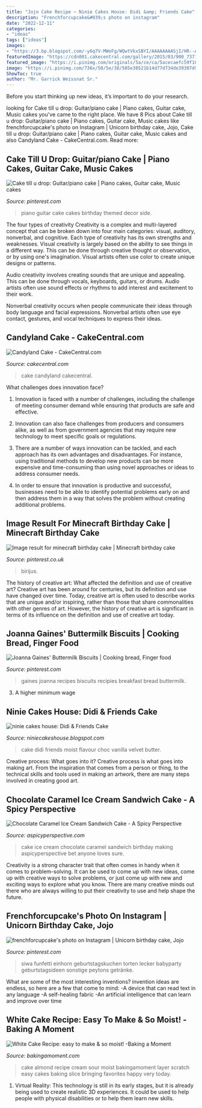 ```yaml
---
title: "Jojo Cake Recipe ~ Ninie Cakes House: Didi &amp; Friends Cake"
description: "Frenchforcupcake&#039;s photo on instagram"
date: "2022-12-11"
categories:
- "ideas"
tags: ["ideas"]
images:
- "https://3.bp.blogspot.com/-y6q7V-MWoFg/WQwtVkxSBYI/AAAAAAAASjI/HR--A0aizKYBb5NCkAb8e1eTmpVb52RrwCEw/s1600/17884320_1347332818693462_6647485473785117048_n.jpg"
featuredImage: "https://cdn001.cakecentral.com/gallery/2015/03/900_737122I6ZP_candyland-cake.jpg"
featured_image: "https://i.pinimg.com/originals/5a/ce/ca/5acecaefc59f18c0f9e9b5ff2e0f828b.jpg"
image: "https://i.pinimg.com/736x/50/5e/38/505e38521b14d77d734de39307d9cd97.jpg"
ShowToc: true
author: "Mr. Garrick Weissnat Sr."
---
```



Before you start thinking up new ideas, it’s important to do your research.

	

		
looking for Cake till u drop: Guitar/piano cake | Piano cakes, Guitar cake, Music cakes you've came to the right place. We have 8 Pics about Cake till u drop: Guitar/piano cake | Piano cakes, Guitar cake, Music cakes like frenchforcupcake&#039;s photo on Instagram | Unicorn birthday cake, Jojo, Cake till u drop: Guitar/piano cake | Piano cakes, Guitar cake, Music cakes and also Candyland Cake - CakeCentral.com. Read more:
		
    
## Cake Till U Drop: Guitar/piano Cake | Piano Cakes, Guitar Cake, Music Cakes

<img loading=lazy src="https://i.pinimg.com/originals/11/aa/7f/11aa7f2c678b88022c8f4493e80c75b8.jpg" onerror="this.onerror=null;this.src='https://tse3.mm.bing.net/th?id=OIP.Asc-Ha1zqCJNIL68DdlZxQHaGk&amp;pid=15.1';" alt="Cake till u drop: Guitar/piano cake | Piano cakes, Guitar cake, Music cakes">

_Source: pinterest.com_

>piano guitar cake cakes birthday themed decor side. 

	

The four types of creativity
Creativity is a complex and multi-layered concept that can be broken down into four main categories: visual, auditory, nonverbal, and cognitive. Each type of creativity has its own strengths and weaknesses.
Visual creativity is largely based on the ability to see things in a different way. This can be done through creative thought or observation, or by using one's imagination. Visual artists often use color to create unique designs or patterns.

Audio creativity involves creating sounds that are unique and appealing. This can be done through vocals, keyboards, guitars, or drums. Audio artists often use sound effects or rhythms to add interest and excitement to their work.

Nonverbal creativity occurs when people communicate their ideas through body language and facial expressions. Nonverbal artists often use eye contact, gestures, and vocal techniques to express their ideas.

    
## Candyland Cake - CakeCentral.com

<img loading=lazy src="https://cdn001.cakecentral.com/gallery/2015/03/900_737122I6ZP_candyland-cake.jpg" onerror="this.onerror=null;this.src='https://tse2.mm.bing.net/th?id=OIP.WHkHkETSd0xC4rFBrcVmYQHaLJ&amp;pid=15.1';" alt="Candyland Cake - CakeCentral.com">

_Source: cakecentral.com_

>cake candyland cakecentral. 

	

What challenges does innovation face?
1. Innovation is faced with a number of challenges, including the challenge of meeting consumer demand while ensuring that products are safe and effective.
2. Innovation can also face challenges from producers and consumers alike, as well as from government agencies that may require new technology to meet specific goals or regulations.

3. There are a number of ways innovation can be tackled, and each approach has its own advantages and disadvantages. For instance, using traditional methods to develop new products can be more expensive and time-consuming than using novel approaches or ideas to address consumer needs.

4. In order to ensure that innovation is productive and successful, businesses need to be able to identify potential problems early on and then address them in a way that solves the problem without creating additional problems.

    
## Image Result For Minecraft Birthday Cake | Minecraft Birthday Cake

<img loading=lazy src="https://i.pinimg.com/originals/c4/7c/45/c47c45e2ef6c76a201fc316a49c884f2.jpg" onerror="this.onerror=null;this.src='https://tse1.mm.bing.net/th?id=OIP.pBQJ1ZnMmNf791fz2NocwAHaE9&amp;pid=15.1';" alt="Image result for minecraft birthday cake | Minecraft birthday cake">

_Source: pinterest.co.uk_

>birijus. 

	

The history of creative art: What affected the definition and use of creative art?
Creative art has been around for centuries, but its definition and use have changed over time. Today, creative art is often used to describe works that are unique and/or inspiring, rather than those that share commonalities with other genres of art. However, the history of creative art is significant in terms of its influence on the definition and use of creative art today.

    
## Joanna Gaines&#039; Buttermilk Biscuits | Cooking Bread, Finger Food

<img loading=lazy src="https://i.pinimg.com/736x/50/5e/38/505e38521b14d77d734de39307d9cd97.jpg" onerror="this.onerror=null;this.src='https://tse4.mm.bing.net/th?id=OIP.H2UBE-MVJNC6JRY3wFB0eAHaJ3&amp;pid=15.1';" alt="Joanna Gaines&#039; Buttermilk Biscuits | Cooking bread, Finger food">

_Source: pinterest.com_

>gaines joanna recipes biscuits recipies breakfast bread buttermilk. 

	

3. A higher minimum wage

    
## Ninie Cakes House: Didi &amp; Friends Cake

<img loading=lazy src="https://3.bp.blogspot.com/-y6q7V-MWoFg/WQwtVkxSBYI/AAAAAAAASjI/HR--A0aizKYBb5NCkAb8e1eTmpVb52RrwCEw/s1600/17884320_1347332818693462_6647485473785117048_n.jpg" onerror="this.onerror=null;this.src='https://tse3.mm.bing.net/th?id=OIP.cuqgKOqgn23uPUKdHATTwgHaJ4&amp;pid=15.1';" alt="ninie cakes house: Didi &amp; Friends Cake">

_Source: niniecakeshouse.blogspot.com_

>cake didi friends moist flavour choc vanilla velvet butter. 

	

Creative process: What goes into it?
Creative process is what goes into making art. From the inspiration that comes from a person or thing, to the technical skills and tools used in making an artwork, there are many steps involved in creating good art.

    
## Chocolate Caramel Ice Cream Sandwich Cake - A Spicy Perspective

<img loading=lazy src="https://www.aspicyperspective.com/wp-content/uploads/2016/04/chocolate-caramel-ice-cream-sandwich-cake-10.jpg" onerror="this.onerror=null;this.src='https://tse1.mm.bing.net/th?id=OIP.pJlss-3EN_2sNWr5RuIXCgHaJ_&amp;pid=15.1';" alt="Chocolate Caramel Ice Cream Sandwich Cake - A Spicy Perspective">

_Source: aspicyperspective.com_

>cake ice cream chocolate caramel sandwich birthday making aspicyperspective bet anyone loves sure. 

	

Creativity is a strong character trait that often comes in handy when it comes to problem-solving. It can be used to come up with new ideas, come up with creative ways to solve problems, or just come up with new and exciting ways to explore what you know. There are many creative minds out there who are always willing to put their creativity to use and help shape the future.

    
## Frenchforcupcake&#039;s Photo On Instagram | Unicorn Birthday Cake, Jojo

<img loading=lazy src="https://i.pinimg.com/originals/5a/ce/ca/5acecaefc59f18c0f9e9b5ff2e0f828b.jpg" onerror="this.onerror=null;this.src='https://tse2.mm.bing.net/th?id=OIP.fbpWv5tqxOzwNfPiNcSoVwHaHa&amp;pid=15.1';" alt="frenchforcupcake&#039;s photo on Instagram | Unicorn birthday cake, Jojo">

_Source: pinterest.com_

>siwa funfetti einhorn geburtstagskuchen torten lecker babyparty geburtstagsideen sonstige peytons getränke. 

	

What are some of the most interesting inventions?
invention ideas are endless, so here are a few that come to mind: 
-A device that can read text in any language 
-A self-healing fabric 
-An artificial intelligence that can learn and improve over time

    
## White Cake Recipe: Easy To Make &amp; So Moist! -Baking A Moment

<img loading=lazy src="https://bakingamoment.com/wp-content/uploads/2019/04/IMG_4049-white-almond-sour-cream-cake.jpg" onerror="this.onerror=null;this.src='https://tse1.mm.bing.net/th?id=OIP.OgdiMLWqghVZOOWHK83ePgHaHa&amp;pid=15.1';" alt="White Cake Recipe: easy to make &amp; so moist! -Baking a Moment">

_Source: bakingamoment.com_

>cake almond recipe cream sour moist bakingamoment layer scratch easy cakes baking slice bringing favorites happy very today. 

	

1. Virtual Reality: This technology is still in its early stages, but it is already being used to create realistic 3D experiences. It could be used to help people with physical disabilities or to help them learn new skills.


